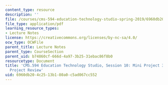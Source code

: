 ```yaml
---
content_type: resource
description: ''
file: /courses/cms-594-education-technology-studio-spring-2019/6960db204c2513b180a0c5ad067cc552_MITCMS_594S19_ses10.pdf
file_type: application/pdf
learning_resource_types:
- Lecture Notes
license: https://creativecommons.org/licenses/by-nc-sa/4.0/
ocw_type: OCWFile
parent_title: Lecture Notes
parent_type: CourseSection
parent_uid: b74860cf-666d-4a97-3b25-31ebac86f8b0
resourcetype: Document
title: 'CMS.594 Education Technology Studio, Session 10: Mini Project 3 Demo & Final
  Project Review'
uid: 6960db20-4c25-13b1-80a0-c5ad067cc552
---
```

